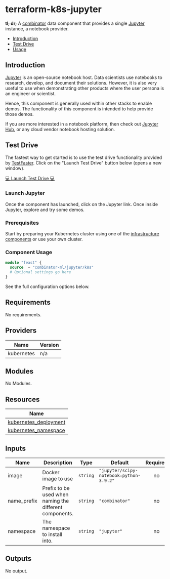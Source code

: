 # terraform-k8s-jupyter

**tl; dr;** A [combinator](https://combinator.ml) data component that provides a single [Jupyter](https://jupyter-docker-stacks.readthedocs.io/en/latest/index.html) instance, a notebook provider.

- [Introduction](#introduction)
- [Test Drive](#test-drive)
- [Usage](#usage)

## Introduction

[Jupyter](https://jupyter-docker-stacks.readthedocs.io/en/latest/index.html) is an open-source notebook host. Data scientists use notebooks to research, develop, and document their solutions. However, it is also very useful to use when demonstrating other products where the user persona is an engineer or scientist.

Hence, this component is generally used within other stacks to enable demos. The functionality of this component is intended to help provide those demos.

If you are more interested in a notebook platform, then check out [Jupyter Hub](https://jupyter.org/hub), or any cloud vendor notebook hosting solution.

## Test Drive

The fastest way to get started is to use the test drive functionality provided by [TestFaster](https://testfaster.ci). Click on the "Launch Test Drive" button below (opens a new window).

<a href="https://testfaster.ci/launch?embedded=true&amp;repo=https://github.com/combinator-ml/terraform-k8s-jupyter&amp;file=examples/testfaster/.testfaster.yml" target="\_blank">:computer: Launch Test Drive :computer:</a>

### Launch Jupyter

Once the component has launched, click on the Jupyter link. Once inside Jupyter, explore and try some demos.

### Prerequisites

Start by preparing your Kubernetes cluster using one of the [infrastructure components](https://combinator.ml/infrastructure/introduction/) or use your own cluster.

### Component Usage

```terraform
module "feast" {
  source  = "combinator-ml/jupyter/k8s"
  # Optional settings go here
}
```

See the full configuration options below.

## Requirements

No requirements.

## Providers

| Name | Version |
|------|---------|
| kubernetes | n/a |

## Modules

No Modules.

## Resources

| Name |
|------|
| [kubernetes_deployment](https://registry.terraform.io/providers/hashicorp/kubernetes/latest/docs/resources/deployment) |
| [kubernetes_namespace](https://registry.terraform.io/providers/hashicorp/kubernetes/latest/docs/resources/namespace) |

## Inputs

| Name | Description | Type | Default | Required |
|------|-------------|------|---------|:--------:|
| image | Docker image to use | `string` | `"jupyter/scipy-notebook:python-3.9.2"` | no |
| name\_prefix | Prefix to be used when naming the different components. | `string` | `"combinator"` | no |
| namespace | The namespace to install into. | `string` | `"jupyter"` | no |

## Outputs

No output.
